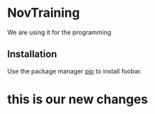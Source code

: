 # NovTraining
We are using it for the programming
## Installation

Use the package manager [pip](https://pip.pypa.io/en/stable/) to install foobar.

# this is our new changes
